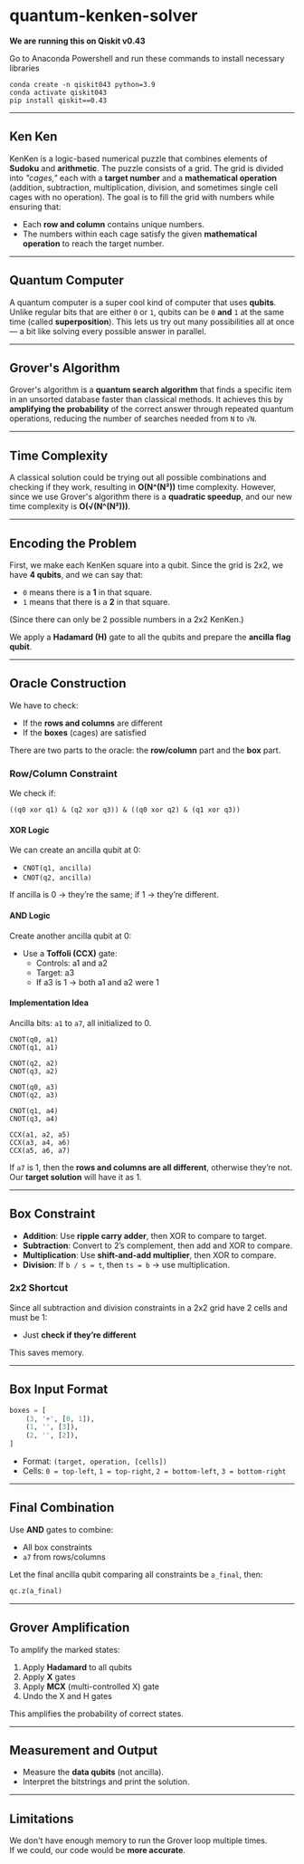 # **quantum-kenken-solver**

**We are running this on Qiskit v0.43**

Go to Anaconda Powershell and run these commands to install necessary libraries
```
conda create -n qiskit043 python=3.9
conda activate qiskit043
pip install qiskit==0.43
```

---

## **Ken Ken**

KenKen is a logic-based numerical puzzle that combines elements of **Sudoku** and **arithmetic**. The puzzle consists of a grid. The grid is divided into _"cages,"_ each with a **target number** and a **mathematical operation** (addition, subtraction, multiplication, division, and sometimes single cell cages with no operation). The goal is to fill the grid with numbers while ensuring that:
- Each **row and column** contains unique numbers.
- The numbers within each cage satisfy the given **mathematical operation** to reach the target number.

---

## **Quantum Computer**

A quantum computer is a super cool kind of computer that uses **qubits**. Unlike regular bits that are either `0` or `1`, qubits can be `0` **and** `1` at the same time (called **superposition**). This lets us try out many possibilities all at once — a bit like solving every possible answer in parallel.

---

## **Grover's Algorithm**

Grover's algorithm is a **quantum search algorithm** that finds a specific item in an unsorted database faster than classical methods. It achieves this by **amplifying the probability** of the correct answer through repeated quantum operations, reducing the number of searches needed from `N` to `√N`.

---

## **Time Complexity**

A classical solution could be trying out all possible combinations and checking if they work, resulting in **O(N^(N²))** time complexity. However, since we use Grover's algorithm there is a **quadratic speedup**, and our new time complexity is **O(√(N^(N²)))**.

---

## **Encoding the Problem**

First, we make each KenKen square into a qubit. Since the grid is 2x2, we have **4 qubits**, and we can say that:
- `0` means there is a **1** in that square.
- `1` means that there is a **2** in that square.

(Since there can only be 2 possible numbers in a 2x2 KenKen.)

We apply a **Hadamard (H)** gate to all the qubits and prepare the **ancilla flag qubit**.

---

## **Oracle Construction**

We have to check:
- If the **rows and columns** are different
- If the **boxes** (cages) are satisfied

There are two parts to the oracle: the **row/column** part and the **box** part.

### **Row/Column Constraint**

We check if:
```
((q0 xor q1) & (q2 xor q3)) & ((q0 xor q2) & (q1 xor q3))
```

#### **XOR Logic**
We can create an ancilla qubit at 0:
- `CNOT(q1, ancilla)`
- `CNOT(q2, ancilla)`

If ancilla is 0 → they’re the same; if 1 → they’re different.

#### **AND Logic**
Create another ancilla qubit at 0:
- Use a **Toffoli (CCX)** gate:
  - Controls: a1 and a2
  - Target: a3
  - If a3 is 1 → both a1 and a2 were 1

#### **Implementation Idea**

Ancilla bits: `a1` to `a7`, all initialized to 0.

```
CNOT(q0, a1)
CNOT(q1, a1)

CNOT(q2, a2)
CNOT(q3, a2)

CNOT(q0, a3)
CNOT(q2, a3)

CNOT(q1, a4)
CNOT(q3, a4)

CCX(a1, a2, a5)
CCX(a3, a4, a6)
CCX(a5, a6, a7)
```

If `a7` is 1, then the **rows and columns are all different**, otherwise they’re not. Our **target solution** will have it as 1.

---

## **Box Constraint**

- **Addition**: Use **ripple carry adder**, then XOR to compare to target.
- **Subtraction**: Convert to 2’s complement, then add and XOR to compare.
- **Multiplication**: Use **shift-and-add multiplier**, then XOR to compare.
- **Division**: If `b / s = t`, then `ts = b` → use multiplication.

### **2x2 Shortcut**

Since all subtraction and division constraints in a 2x2 grid have 2 cells and must be 1:
- Just **check if they’re different**

This saves memory.

---

## **Box Input Format**

```python
boxes = [
    (3, '+', [0, 1]),
    (1, '', [3]),          
    (2, '', [2]),  
]
```

- Format: `(target, operation, [cells])`
- Cells: `0 = top-left`, `1 = top-right`, `2 = bottom-left`, `3 = bottom-right`

---

## **Final Combination**

Use **AND** gates to combine:
- All box constraints
- `a7` from rows/columns

Let the final ancilla qubit comparing all constraints be `a_final`, then:

```python
qc.z(a_final)
```

---

## **Grover Amplification**

To amplify the marked states:
1. Apply **Hadamard** to all qubits
2. Apply **X** gates
3. Apply **MCX** (multi-controlled X) gate
4. Undo the X and H gates

This amplifies the probability of correct states.

---

## **Measurement and Output**

- Measure the **data qubits** (not ancilla).
- Interpret the bitstrings and print the solution.

---

## **Limitations**

We don't have enough memory to run the Grover loop multiple times.  
If we could, our code would be **more accurate**.

